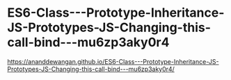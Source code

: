 # ES6-Class---Prototype-Inheritance-JS-Prototypes-JS-Changing-this-call-bind---mu6zp3aky0r4
https://ananddewangan.github.io/ES6-Class---Prototype-Inheritance-JS-Prototypes-JS-Changing-this-call-bind---mu6zp3aky0r4/

